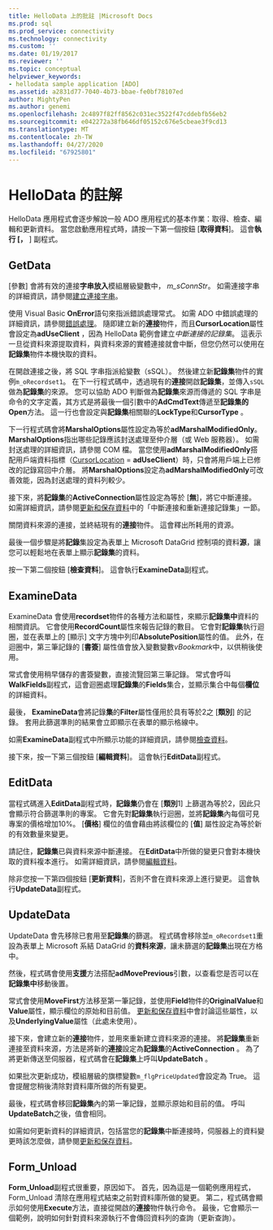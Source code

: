 ```yaml
---
title: HelloData 上的批註 |Microsoft Docs
ms.prod: sql
ms.prod_service: connectivity
ms.technology: connectivity
ms.custom: ''
ms.date: 01/19/2017
ms.reviewer: ''
ms.topic: conceptual
helpviewer_keywords:
- hellodata sample application [ADO]
ms.assetid: a2831d77-7040-4b73-bbae-fe0bf78107ed
author: MightyPen
ms.author: genemi
ms.openlocfilehash: 2c4897f82ff8562c031ec3522f47cddebfb56eb2
ms.sourcegitcommit: e042272a38fb646df05152c676e5cbeae3f9cd13
ms.translationtype: MT
ms.contentlocale: zh-TW
ms.lasthandoff: 04/27/2020
ms.locfileid: "67925801"
---
```

# <a name="comments-on-hellodata"></a>HelloData 的註解
HelloData 應用程式會逐步解說一般 ADO 應用程式的基本作業：取得、檢查、編輯和更新資料。 當您啟動應用程式時，請按一下第一個按鈕 [**取得資料**]。 這會**執行 [，** ] 副程式。  
  
## <a name="getdata"></a>GetData  
 [參數] 會將有效的連接**字串放入**模組層級變數中， *m_sConnStr*。 如需連接字串的詳細資訊，請參閱[建立連接字串](../../../ado/guide/data/creating-a-connection-string.md)。  
  
 使用 Visual Basic **OnError**語句來指派錯誤處理常式。 如需 ADO 中錯誤處理的詳細資訊，請參閱[錯誤處理](../../../ado/guide/data/error-handling.md)。 隨即建立新的**連接**物件，而且**CursorLocation**屬性會設定為**adUseClient** ，因為 HelloData 範例會建立*中斷連接的記錄集*。 這表示一旦從資料來源提取資料，與資料來源的實體連接就會中斷，但您仍然可以使用在**記錄集**物件本機快取的資料。  
  
 在開啟連接之後，將 SQL 字串指派給變數（sSQL）。 然後建立新**記錄集**物件的實例`m_oRecordset1`。 在下一行程式碼中，透過現有的**連接**開啟**記錄集**，並傳入`sSQL`做為**記錄集**的來源。 您可以協助 ADO 判斷做為**記錄集**來源而傳遞的 SQL 字串是命令的文字定義，其方式是將最後一個引數中的**AdCmdText**傳遞至**記錄集的 Open**方法。 這一行也會設定與**記錄集**相關聯的**LockType**和**CursorType** 。  
  
 下一行程式碼會將**MarshalOptions**屬性設定為等於**adMarshalModifiedOnly**。 **MarshalOptions**指出哪些記錄應該封送處理至仲介層（或 Web 服務器）。 如需封送處理的詳細資訊，請參閱 COM 檔。 當您使用**adMarshalModifiedOnly**搭配用戶端資料指標（[CursorLocation](../../../ado/reference/ado-api/cursorlocation-property-ado.md) = **adUseClient**）時，只會將用戶端上已修改的記錄寫回中介層。 將**MarshalOptions**設定為**adMarshalModifiedOnly**可改善效能，因為封送處理的資料列較少。  
  
 接下來，將**記錄集**的**ActiveConnection**屬性設定為等於 [**無**]，將它中斷連接。 如需詳細資訊，請參閱[更新和保存資料](../../../ado/guide/data/updating-and-persisting-data.md)中的「中斷連接和重新連接記錄集」一節。  
  
 關閉資料來源的連接，並終結現有的**連接**物件。 這會釋出所耗用的資源。  
  
 最後一個步驟是將**記錄**集設定為表單上 Microsoft DataGrid 控制項的資料**源**，讓您可以輕鬆地在表單上顯示**記錄集**的資料。  
  
 按一下第二個按鈕 [**檢查資料**]。 這會執行**ExamineData**副程式。  
  
## <a name="examinedata"></a>ExamineData  
 ExamineData 會使用**recordset**物件的各種方法和屬性，來顯示**記錄集中**資料的相關資訊。 它會使用**RecordCount**屬性來報告記錄的數目。 它會對**記錄集**執行迴圈，並在表單上的 [顯示] 文字方塊中列印**AbsolutePosition**屬性的值。 此外，在迴圈中，第三筆記錄的 [**書簽**] 屬性值會放入變數變數*vBookmark*中，以供稍後使用。  
  
 常式會使用稍早儲存的書簽變數，直接流覽回第三筆記錄。 常式會呼叫**WalkFields**副程式，這會迴圈處理**記錄集**的**Fields**集合，並顯示集合中每個**欄位**的詳細資料。  
  
 最後， **ExamineData**會將記錄**集**的**Filter**屬性僅用於具有等於2之 [**類別**] 的記錄。 套用此篩選準則的結果會立即顯示在表單的顯示格線中。  
  
 如需**ExamineData**副程式中所顯示功能的詳細資訊，請參閱[檢查資料](../../../ado/guide/data/examining-data.md)。  
  
 接下來，按一下第三個按鈕 [**編輯資料**]。 這會執行**EditData**副程式。  
  
## <a name="editdata"></a>EditData  
 當程式碼進入**EditData**副程式時，**記錄集**仍會在 [**類別**1] 上篩選為等於2，因此只會顯示符合篩選準則的專案。 它會先對**記錄集**執行迴圈，並將**記錄集**內每個可見專案的價格增加10%。 [**價格**] 欄位的值會藉由將該欄位的 [**值**] 屬性設定為等於新的有效數量來變更。  
  
 請記住，**記錄集**已與資料來源中斷連接。 在**EditData**中所做的變更只會對本機快取的資料複本進行。 如需詳細資訊，請參閱[編輯資料](../../../ado/guide/data/editing-data.md)。  
  
 除非您按一下第四個按鈕 [**更新資料**]，否則不會在資料來源上進行變更。 這會執行**UpdateData**副程式。  
  
## <a name="updatedata"></a>UpdateData  
 UpdateData 會先移除已套用至**記錄集**的篩選。 程式碼會移除並`m_oRecordset1`重設為表單上 Microsoft 系結 DataGrid 的**資料來源**，讓未篩選的**記錄集**出現在方格中。  
  
 然後，程式碼會使用**支援**方法搭配**adMovePrevious**引數，以查看您是否可以在**記錄集中**移動後置。  
  
 常式會使用**MoveFirst**方法移至第一筆記錄，並使用**Field**物件的**OriginalValue**和**Value**屬性，顯示欄位的原始和目前值。 [更新和保存資料](../../../ado/guide/data/updating-and-persisting-data.md)中會討論這些屬性，以及**UnderlyingValue**屬性（此處未使用）。  
  
 接下來，會建立新的**連接**物件，並用來重新建立資料來源的連接。 將**記錄集**重新連接至資料來源，方法是將新的**連接**設定為**記錄集**的**ActiveConnection** 。 為了將更新傳送至伺服器，程式碼會在**記錄集**上呼叫**UpdateBatch** 。  
  
 如果批次更新成功，模組層級的旗標變數`m_flgPriceUpdated`會設定為 True。 這會提醒您稍後清除對資料庫所做的所有變更。  
  
 最後，程式碼會移回**記錄集**內的第一筆記錄，並顯示原始和目前的值。 呼叫**UpdateBatch**之後，值會相同。  
  
 如需如何更新資料的詳細資訊，包括當您的**記錄集**中斷連接時，伺服器上的資料變更時該怎麼做，請參閱[更新和保存資料](../../../ado/guide/data/updating-and-persisting-data.md)。  
  
## <a name="form_unload"></a>Form_Unload  
 **Form_Unload**副程式很重要，原因如下。 首先，因為這是一個範例應用程式，Form_Unload 清除在應用程式結束之前對資料庫所做的變更。 第二，程式碼會顯示如何使用**Execute**方法，直接從開啟的**連接**物件執行命令。 最後，它會顯示一個範例，說明如何針對資料來源執行不會傳回資料列的查詢（更新查詢）。
